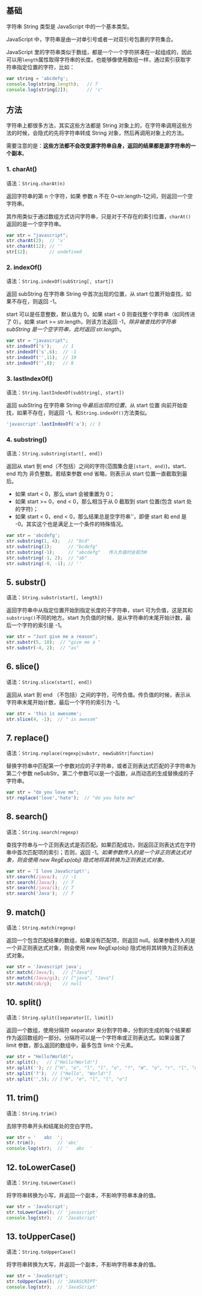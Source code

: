 ## 基础
字符串 String 类型是 JavaScript 中的一个基本类型。

JavaScript 中，字符串是由一对单引号或者一对双引号包裹的字符集合。

JavaScript 里的字符串类似于数组，都是一个一个字符拼凑在一起组成的，因此可以用`length`属性取得字符串的长度。也能够像使用数组一样，通过索引获取字符串指定位置的字符，比如：

```javascript
var string = 'abcdefg';
console.log(string.length);   // 7
console.log(string[2]);       // 'c'
```

## 方法
字符串上都很多方法，其实这些方法都是 String 对象上的，在字符串调用这些方法的时候，会隐式的先将字符串转成 String 对象，然后再调用对象上的方法。

需要注意的是：**这些方法都不会改变源字符串自身，返回的结果都是源字符串的一个副本**。

### 1. charAt()
语法：`String.charAt(n)`

返回字符串的第 n 个字符，如果 参数 n 不在 0~str.length-1之间，则返回一个空字符串。

其作用类似于通过数组方式访问字符串，只是对于不存在的索引位置，`charAt()`返回的是一个空字符串。

```javascript
var str = "javascript";
str.charAt(2);  // 'v'
str.charAt(12); // ''
str[12];        // undefined
```

### 2. indexOf()
语法：`String.indexOf(subString[, start])`

返回 subString 在字符串 String 中首次出现的位置，从 start 位置开始查找，如果不存在，则返回 -1。 

start 可以是任意整数，默认值为 0。如果 start < 0 则查找整个字符串（如同传进了 0）。如果 start >= str.length，则该方法返回 -1，*除非被查找的字符串 subString 是一个空字符串，此时返回 str.length*。

```javascript
var str = "javascript";
str.indexOf('s');    // 1
str.indexOf('s',6);  // -1
str.indexOf('',11);  // 10
str.indexOf('',8);   // 8
```

### 3. lastIndexOf()
语法：`String.lastIndexOf(subString[, start])`

返回 subString 在字符串 String 中*最后出现的位置*，从 start 位置 向前开始查找，如果不存在，则返回 -1。和`String.indexOf()`方法类似。

```javascript
'javascript'.lastIndexOf('a'); // 3
```

### 4. substring()
语法：`String.substring(start[, end])`

返回从 start 到 end（不包括）之间的字符(范围集合是`[start, end)`)，start、end 均为 非负整数。若结束参数 end 省略，则表示从 start 位置一直截取到最后。

* 如果 start < 0，那么 start 会被重置为 0；
* 如果 start >= 0，end < 0，那么相当于从 0 截取到 start 位置(包含 start 处的字符)；
* 如果 start < 0，end < 0，那么结果总是空字符串''，即便 start 和 end 是 -0。其实这个也是满足上一个条件的特殊情况。

```javascript
var str = 'abcdefg';
str.substring(1, 4);   // "bcd"
str.substring(1);      // "bcdefg"
str.substring(-1);     // "abcdefg"   传入负值时会视为0
str.substring(-1, 2);  // "ab"
str.substring(-0, -1); // ''
```

## 5. substr()
语法：`String.substr(start[, length])`

返回字符串中从指定位置开始到指定长度的子字符串，start 可为负值，这是其和`substring()`不同的地方。start 为负值的时候，是从字符串的末尾开始计数，最后一个字符的索引是 -1。

```javascript
var str = "Just give me a reason";
str.substr(5, 10);  // "give me a "
str.substr(-4, 2);  // "as"
```

## 6. slice()
语法：`String.slice(start[, end])`

返回从 start 到 end （不包括）之间的字符，可传负值。传负值的时候，表示从字符串末尾开始计数，最后一个字符的索引为 -1。

```javascript
var str = 'this is awesome';
str.slice(4, -1);  // " is awesom"
```

## 7. replace()
语法：`String.replace(regexp|substr, newSubStr|function)`

替换字符串中匹配第一个参数对应的子字符串，或者正则表达式匹配的子字符串为第二个参数 neSubStr。第二个参数可以是一个函数，从而动态的生成替换成的子字符串。

```javascript
var str = "do you love me";
str.replace('love','hate');  // "do you hate me"
```

## 8. search()
语法：`String.search(regexp)`

查找字符串与一个正则表达式是否匹配。如果匹配成功，则返回正则表达式在字符串中首次匹配项的索引；否则，返回 -1。*如果参数传入的是一个非正则表达式对象，则会使用 new RegExp(obj) 隐式地将其转换为正则表达式对象。*

```javascript
var str = 'I love JavaScript!';
str.search(/java/);  // -1
str.search(/Java/);  // 7
str.search(/java/i); // 7
str.search('Java');  // 7
```

## 9. match()
语法：`String.match(regexp)`

返回一个包含匹配结果的数组，如果没有匹配项，则返回 null。如果参数传入的是一个非正则表达式对象，则会使用 new RegExp(obj) 隐式地将其转换为正则表达式对象。

```javascript
var str = 'Javascript java';
str.match(/Java/);   // ["Java"]
str.match(/Java/gi); // ["java", "Java"]
str.match(/ab/g);    // null
```

## 10. split()
语法：`String.split([separator][, limit])`

返回一个数组，使用分隔符 separator 来分割字符串，分割的生成的每个结果都作为返回数组的一部分。分隔符可以是一个字符串或正则表达式。如果设置了 limit 参数，那么返回的数组中，最多包含 limit 个元素。

```javascript
var str = "Hello?World!";
str.split();   // ["Hello?World!"]
str.split(''); // ["H", "e", "l", "l", "o", "?", "W", "o", "r", "l", "d", "!"]
str.split('?');  // ["Hello", "World!"]
str.split('',5); // ["H", "e", "l", "l", "o"]
```

## 11. trim()
语法：`String.trim()`

去除字符串开头和结尾处的空白字符。

```javascript
var str = '   abc  ';
str.trim();        // 'abc'
console.log(str);  // '   abc  '
```

## 12. toLowerCase()
语法：`String.toLowerCase()`

将字符串转换为小写，并返回一个副本，不影响字符串本身的值。

```javascript
var str = 'JavaScript';
str.toLowerCase(); // 'javascript'
console.log(str);  // 'JavaScript'
```

## 13. toUpperCase()
语法：`String.toUpperCase()`

将字符串转换为大写，并返回一个副本，不影响字符串本身的值。

```javascript
var str = 'JavaScript';
str.toUpperCase(); // 'JAVASCRIPT'
console.log(str);  // 'JavaScript'
```



